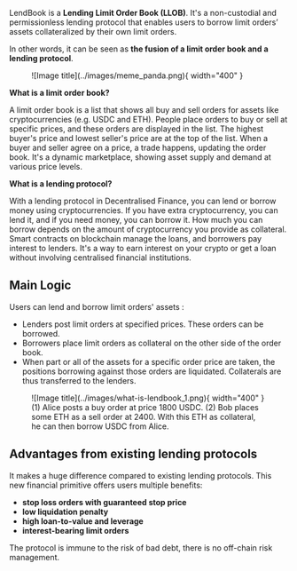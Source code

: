

[//]: <> (<h2 style="font-weight: bold;">What is a LendBook ?</h2>)

LendBook is a **Lending Limit Order Book (LLOB)**. It's a non-custodial and permissionless lending protocol that enables users to borrow limit orders’ assets collateralized by their own limit orders. 

In other words, it can be seen as **the fusion of a limit order book and a lending protocol**.

<figure markdown>
  ![Image title](../images/meme_panda.png){ width="400" }
</figure>

**What is a limit order book?**

A limit order book is a list that shows all buy and sell orders for assets like cryptocurrencies (e.g. USDC and ETH). People place orders to buy or sell at specific prices, and these orders are displayed in the list. The highest buyer's price and lowest seller's price are at the top of the list. When a buyer and seller agree on a price, a trade happens, updating the order book. It's a dynamic marketplace, showing asset supply and demand at various price levels.


**What is a lending protocol?**

With a lending protocol in Decentralised Finance, you can lend or borrow money using cryptocurrencies. If you have extra cryptocurrency, you can lend it, and if you need money, you can borrow it. How much you can borrow depends on the amount of cryptocurrency you provide as collateral. Smart contracts on blockchain manage the loans, and borrowers pay interest to lenders.  It's a way to earn interest on your crypto or get a loan without involving centralised financial institutions.

## **Main Logic**

Users can lend and borrow limit orders' assets :

* Lenders post limit orders at specified prices. These orders can be borrowed.
* Borrowers place limit orders as collateral on the other side of the order book.
* When part or all of the assets for a specific order price are taken, the positions borrowing against those orders are liquidated. Collaterals are thus transferred to the lenders.


<figure markdown>
  ![Image title](../images/what-is-lendbook_1.png){ width="400" }
  <figcaption>(1) Alice posts a buy order at price 1800 USDC. (2) Bob places some ETH as a sell order at 2400. With this ETH as collateral, he can then borrow USDC from Alice.</figcaption>
</figure>

## **Advantages from existing lending protocols**


It makes a huge difference compared to existing lending protocols. This new financial primitive offers users multiple benefits: 

* **stop loss orders with guaranteed stop price**
* **low liquidation penalty**
* **high loan-to-value and leverage**
* **interest-bearing limit orders**

The protocol is immune to the risk of bad debt, there is no off-chain risk management.
